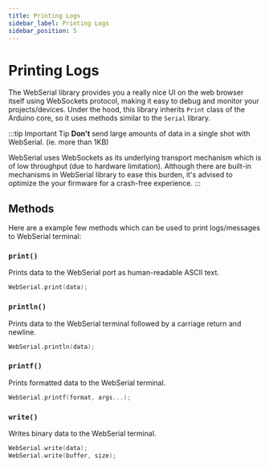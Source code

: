 ```yaml
---
title: Printing Logs
sidebar_label: Printing Logs
sidebar_position: 5
---
```


# Printing Logs

The WebSerial library provides you a really nice UI on the web browser itself using WebSockets protocol, making it easy to debug and monitor your projects/devices. Under the hood, this library inherits `Print` class of the Arduino core, so it uses methods similar to the `Serial` library.

:::tip Important Tip
**Don't** send large amounts of data in a single shot with WebSerial. (ie. more than 1KB)

WebSerial uses WebSockets as its underlying transport mechanism which is of low throughput (due to hardware limitation). Although there are built-in mechanisms in WebSerial library to ease this burden, it's advised to optimize the your firmware for a crash-free experience.
:::

## Methods

Here are a example few methods which can be used to print logs/messages to WebSerial terminal:

### `print()`

Prints data to the WebSerial port as human-readable ASCII text.

```cpp
WebSerial.print(data);
```

### `println()`

Prints data to the WebSerial terminal followed by a carriage return and newline.

```cpp
WebSerial.println(data);
```

### `printf()`

Prints formatted data to the WebSerial terminal.

```cpp
WebSerial.printf(format, args...);
```

### `write()`

Writes binary data to the WebSerial terminal.

```cpp
WebSerial.write(data);
WebSerial.write(buffer, size);
```
